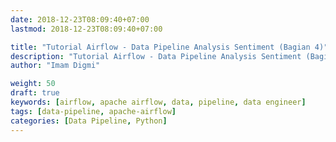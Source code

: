 ```yaml
---
date: 2018-12-23T08:09:40+07:00
lastmod: 2018-12-23T08:09:40+07:00

title: "Tutorial Airflow - Data Pipeline Analysis Sentiment (Bagian 4)"
description: "Tutorial Airflow - Data Pipeline Analysis Sentiment (Bagian 4)"
author: "Imam Digmi"

weight: 50
draft: true
keywords: [airflow, apache airflow, data, pipeline, data engineer]
tags: [data-pipeline, apache-airflow]
categories: [Data Pipeline, Python]
---
```

